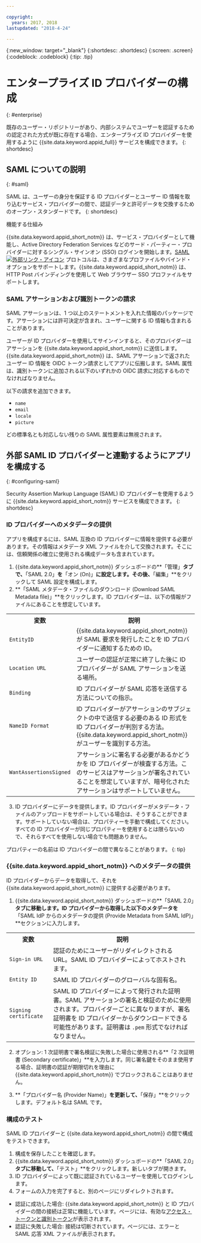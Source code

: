```yaml
---

copyright:
  years: 2017, 2018
lastupdated: "2018-4-24"

---
```


{:new_window: target="_blank"}
{:shortdesc: .shortdesc}
{:screen: .screen}
{:codeblock: .codeblock}
{:tip: .tip}

# エンタープライズ ID プロバイダーの構成
{: #enterprise}

既存のユーザー・リポジトリーがあり、内部システムでユーザーを認証するための認定された方式が既に存在する場合、エンタープライズ ID プロバイダーを使用するように {{site.data.keyword.appid_full}} サービスを構成できます。
{: shortdesc}

## SAML についての説明
{: #saml}

SAML は、ユーザーの身分を保証する ID プロバイダーとユーザー ID 情報を取り込むサービス・プロバイダーの間で、認証データと許可データを交換するためのオープン・スタンダードです。
{: shortdesc}

機能する仕組み

{{site.data.keyword.appid_short_notm}} は、サービス・プロバイダーとして機能し、Active Directory Federation Services などのサード・パーティー・プロバイダーに対するシングル・サインオン (SSO) ログインを開始します。<a href="http://saml.xml.org/saml-specifications" target="_blank">SAML <img src="../../icons/launch-glyph.svg" alt="外部リンク・アイコン"></a> プロトコルは、さまざまなプロファイルやバインド・オプションをサポートします。{{site.data.keyword.appid_short_notm}} は、HTTP Post バインディングを使用して Web ブラウザー SSO プロファイルをサポートします。

### SAML アサーションおよび識別トークンの請求

SAML アサーションは、1 つ以上のステートメントを入れた情報のパッケージです。アサーションには許可決定が含まれ、ユーザーに関する ID 情報も含まれることがあります。

ユーザーが ID プロバイダーを使用してサインインすると、そのプロバイダーはアサーションを {{site.data.keyword.appid_short_notm}} に送信します。{{site.data.keyword.appid_short_notm}} は、SAML アサーションで返されたユーザー ID 情報を OIDC トークン請求としてアプリに伝搬します。SAML 属性は、識別トークンに追加される以下のいずれかの OIDC 請求に対応するものでなければなりません。

以下の請求を追加できます。
* `name`
* `email`
* `locale`
* `picture`

どの標準名とも対応しない残りの SAML 属性要素は無視されます。

## 外部 SAML ID プロバイダーと連動するようにアプリを構成する
{: #configuring-saml}

Security Assertion Markup Language (SAML) ID プロバイダーを使用するように {{site.data.keyword.appid_short_notm}} サービスを構成できます。
{: shortdesc}

### ID プロバイダーへのメタデータの提供

アプリを構成するには、SAML 互換の ID プロバイダーに情報を提供する必要があります。その情報はメタデータ XML ファイルを介して交換されます。そこには、信頼関係の確立に使用される構成データも含まれています。

1. {{site.data.keyword.appid_short_notm}} ダッシュボードの**「管理」**タブで、**「SAML 2.0」**を**「オン (On)」**に設定します。その後、**「編集」**をクリックして SAML 設定を構成します。
2. **「SAML メタデータ・ファイルのダウンロード (Download SAML Metadata file)」**をクリックします。ID プロバイダーは、以下の情報がファイルにあることを想定しています。
  <table>
    <tr>
      <th> 変数</th>
      <th> 説明 </th>
    </tr>
    <tr>
      <td><code>EntityID</code></td>
      <td>{{site.data.keyword.appid_short_notm}} が SAML 要求を発行したことを ID プロバイダーに通知するための ID。</td>
    </tr>
    <tr>
      <td><code>Location URL</code></td>
      <td>ユーザーの認証が正常に終了した後に ID プロバイダーが SAML アサーションを送る場所。</td>
    </tr>
    <tr>
      <td><code>Binding</code></td>
      <td>ID プロバイダーが SAML 応答を送信する方法についての指示。</td>
    </tr>
    <tr>
      <td><code>NameID Format</code></td>
      <td>ID プロバイダーがアサーションのサブジェクトの中で送信する必要のある ID 形式を ID プロバイダーが判別する方法。{{site.data.keyword.appid_short_notm}} がユーザーを識別する方法。</td>
    </tr>
    <tr>
      <td><code>WantAssertionsSigned</code></td>
      <td>アサーションに署名する必要があるかどうかを ID プロバイダーが検査する方法。このサービスはアサーションが署名されていることを想定していますが、暗号化されたアサーションはサポートしていません。</td>
    </tr>
  </table>

3. ID プロバイダーにデータを提供します。ID プロバイダーがメタデータ・ファイルのアップロードをサポートしている場合は、そうすることができます。サポートしていない場合は、プロパティーを手動で構成してください。すべての ID プロバイダーが同じプロパティーを使用するとは限らないので、それらすべてを使用しない場合でも問題ありません。

プロパティーの名前は ID プロバイダーの間で異なることがあります。
{: tip}

### {{site.data.keyword.appid_short_notm}} へのメタデータの提供

ID プロバイダーからデータを取得して、それを {{site.data.keyword.appid_short_notm}} に提供する必要があります。

1. {{site.data.keyword.appid_short_notm}} ダッシュボードの**「SAML 2.0」**タブに移動します。ID プロバイダーから取得した以下のメタデータを**「SAML IdP からのメタデータの提供 (Provide Metadata from SAML IdP)」**セクションに入力します。
  <table>
    <tr>
      <th> 変数</th>
      <th> 説明 </th>
    </tr>
    <tr>
      <td><code>Sign-in URL</code></td>
      <td>認証のためにユーザーがリダイレクトされる URL。SAML ID プロバイダーによってホストされます。</td>
    </tr>
    <tr>
      <td><code>Entity ID</code></td>
      <td>SAML ID プロバイダーのグローバルな固有名。</td>
    </tr>
    <tr>
      <td><code>Signing certificate</code></td>
      <td>SAML ID プロバイダーによって発行された証明書。SAML アサーションの署名と検証のために使用されます。プロバイダーごとに異なりますが、署名証明書を ID プロバイダーからダウンロードできる可能性があります。証明書は <code>.pem</code> 形式でなければなりません。</td>
    </tr>
  </table>

2. オプション: 1 次証明書で署名検証に失敗した場合に使用される**「2 次証明書 (Secondary certificate)」**を入力します。同じ署名鍵をそのまま使用する場合、証明書の認証が期限切れを理由に {{site.data.keyword.appid_short_notm}} でブロックされることはありません。

3. **「プロバイダー名 (Provider Name)」**を更新して、**「保存」**をクリックします。デフォルト名は SAML です。


### 構成のテスト

SAML ID プロバイダーと {{site.data.keyword.appid_short_notm}} の間で構成をテストできます。

1. 構成を保存したことを確認します。
2. {{site.data.keyword.appid_short_notm}} ダッシュボードの**「SAML 2.0」**タブに移動して、**「テスト」**をクリックします。新しいタブが開きます。
3. ID プロバイダーによって既に認証されているユーザーを使用してログインします。
4. フォームの入力を完了すると、別のページにリダイレクトされます。
  * 認証に成功した場合: {{site.data.keyword.appid_short_notm}} と ID プロバイダーの間の接続は正常に機能しています。ページには、有効な[アクセス・トークンと識別トークン](/docs/services/appid/authorization.html#key-concepts)が表示されます。
  * 認証に失敗した場合: 接続は切断されています。ページには、エラーと SAML 応答 XML ファイルが表示されます。
